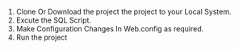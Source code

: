 
1) Clone Or Download the project the project to your Local System.
2) Excute the SQL Script.
3) Make Configuration Changes In Web.config as required.
4) Run the project
